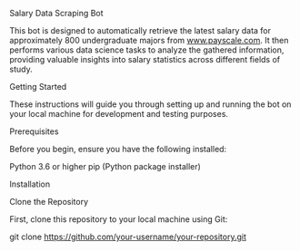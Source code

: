 Salary Data Scraping Bot

This bot is designed to automatically retrieve the latest salary data for approximately 800 undergraduate majors from www.payscale.com. It then performs various data science tasks to analyze the gathered information, providing valuable insights into salary statistics across different fields of study.

Getting Started

These instructions will guide you through setting up and running the bot on your local machine for development and testing purposes.

Prerequisites

Before you begin, ensure you have the following installed:

Python 3.6 or higher
pip (Python package installer)


Installation

Clone the Repository

First, clone this repository to your local machine using Git:

git clone https://github.com/your-username/your-repository.git
